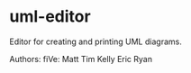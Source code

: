 # uml-editor
Editor for creating and printing UML diagrams.

Authors:
  fiVe:
    Matt
    Tim
    Kelly
    Eric
    Ryan
  
